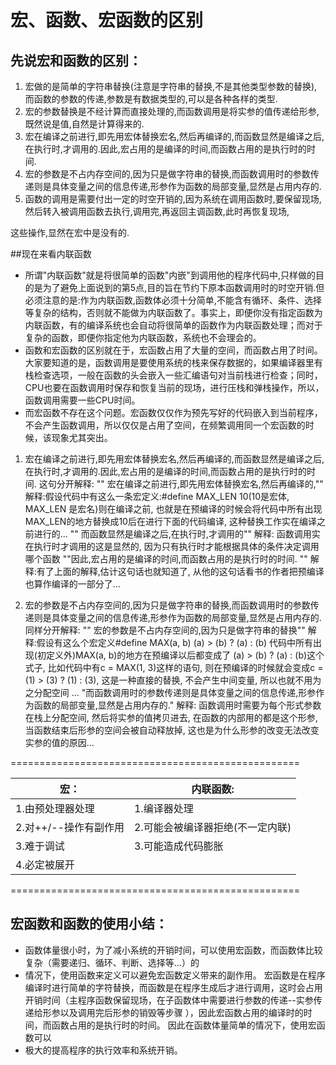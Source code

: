 # 宏、函数、宏函数的区别

## 先说宏和函数的区别：

1. 宏做的是简单的字符串替换(注意是字符串的替换,不是其他类型参数的替换),而函数的参数的传递,参数是有数据类型的,可以是各种各样的类型.
2. 宏的参数替换是不经计算而直接处理的,而函数调用是将实参的值传递给形参,既然说是值,自然是计算得来的.
3. 宏在编译之前进行,即先用宏体替换宏名,然后再编译的,而函数显然是编译之后,在执行时,才调用的.因此,宏占用的是编译的时间,而函数占用的是执行时的时间.
4. 宏的参数是不占内存空间的,因为只是做字符串的替换,而函数调用时的参数传递则是具体变量之间的信息传递,形参作为函数的局部变量,显然是占用内存的.
5. 函数的调用是需要付出一定的时空开销的,因为系统在调用函数时,要保留现场,然后转入被调用函数去执行,调用完,再返回主调函数,此时再恢复现场,

这些操作,显然在宏中是没有的.

##现在来看内联函数

- 所谓"内联函数"就是将很简单的函数"内嵌"到调用他的程序代码中,只样做的目的是为了避免上面说到的第5点,目的旨在节约下原本函数调用时的时空开销.但必须注意的是:作为内联函数,函数体必须十分简单,不能含有循环、条件、选择等复杂的结构，否则就不能做为内联函数了。事实上，即便你没有指定函数为内联函数，有的编译系统也会自动将很简单的函数作为内联函数处理；而对于复杂的函数，即便你指定他为内联函数，系统也不会理会的。
- 函数和宏函数的区别就在于，宏函数占用了大量的空间，而函数占用了时间。大家要知道的是，函数调用是要使用系统的栈来保存数据的，如果编译器里有栈检查选项，一般在函数的头会嵌入一些汇编语句对当前栈进行检查；同时，CPU也要在函数调用时保存和恢复当前的现场，进行压栈和弹栈操作，所以，函数调用需要一些CPU时间。
- 而宏函数不存在这个问题。宏函数仅仅作为预先写好的代码嵌入到当前程序，不会产生函数调用，所以仅仅是占用了空间，在频繁调用同一个宏函数的时候，该现象尤其突出。
  
1. 宏在编译之前进行,即先用宏体替换宏名,然后再编译的,而函数显然是编译之后,在执行时,才调用的.因此,宏占用的是编译的时间,而函数占用的是执行时的时间.
这句分开解释:
"" 宏在编译之前进行,即先用宏体替换宏名,然后再编译的,""
解释:假设代码中有这么一条宏定义:#define MAX_LEN 10(10是宏体, MAX_LEN 是宏名)则在编译之前, 也就是在预编译的时候会将代码中所有出现MAX_LEN的地方替换成10后在进行下面的代码编译, 这种替换工作实在编译之前进行的...
"" 而函数显然是编译之后,在执行时,才调用的""
解释: 函数调用实在执行时才调用的这是显然的, 因为只有执行时才能根据具体的条件决定调用哪个函数
   ""因此,宏占用的是编译的时间,而函数占用的是执行时的时间. ""
解释:有了上面的解释,估计这句话也就知道了, 从他的这句话看书的作者把预编译也算作编译的一部分了...

2. 宏的参数是不占内存空间的,因为只是做字符串的替换,而函数调用时的参数传递则是具体变量之间的信息传递,形参作为函数的局部变量,显然是占用内存的. 
同样分开解释:
  "" 宏的参数是不占内存空间的,因为只是做字符串的替换""
解释:假设有这么个宏定义#define MAX(a, b) (a) > (b) ? (a) : (b) 代码中所有出现(初定义外)MAX(a, b)的地方在预编译以后都变成了 (a) > (b) ? (a) : (b)这个式子, 比如代码中有c = MAX(1, 3)这样的语句, 则在预编译的时候就会变成c = (1) > (3) ? (1) : (3), 这是一种直接的替换, 不会产生中间变量, 所以也就不用为之分配空间 ...
   "而函数调用时的参数传递则是具体变量之间的信息传递,形参作为函数的局部变量,显然是占用内存的."
解释: 函数调用时需要为每个形式参数在栈上分配空间, 然后将实参的值拷贝进去, 在函数的内部用的都是这个形参, 当函数结束后形参的空间会被自动释放掉, 这也是为什么形参的改变无法改变实参的值的原因...

================================================== 

|宏：| 内联函数:| 
|----|----|
| 1.由预处理器处理 | 1.编译器处理 |
| 2.对++/--操作有副作用 | 2.可能会被编译器拒绝(不一定内联) |
| 3.难于调试 | 3.可能造成代码膨胀 |
| 4.必定被展开 | |

================================================== 

## 宏函数和函数的使用小结：

- 函数体量很小时，为了减小系统的开销时间，可以使用宏函数，而函数体比较复杂（需要递归、循环、判断、选择等...）的
- 情况下，使用函数来定义可以避免宏函数定义带来的副作用。  宏函数是在程序编译时进行简单的字符替换，而函数是在程序生成后才进行调用，这时会占用开销时间（主程序函数保留现场，在子函数体中需要进行参数的传递--实参传递给形参以及调用完后形参的销毁等步骤 ），因此宏函数占用的编译时的时间，而函数占用的是执行时的时间。  因此在函数体量简单的情况下，使用宏函数可以
- 极大的提高程序的执行效率和系统开销。
